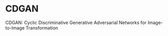 # CDGAN
CDGAN: Cyclic Discriminative Generative Adversarial Networks for Image-to-Image Transformation
